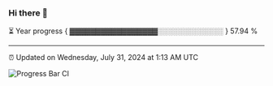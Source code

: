 ### Hi there 👋

⏳ Year progress { ▓▓▓▓▓▓▓▓▓▓▓▓▓▓▓▓▓░░░░░░░░░░░░░ } 57.94 %

---

⏰ Updated on Wednesday, July 31, 2024 at 1:13 AM UTC

![Progress Bar CI](https://github.com/arthurbuhl/arthurbuhl/workflows/Progress%20Bar%20CI/badge.svg)
